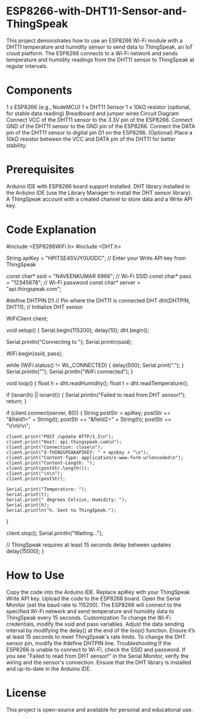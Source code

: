 # ESP8266-with-DHT11-Sensor-and-ThingSpeak
This project demonstrates how to use an ESP8266 Wi-Fi module with a DHT11 temperature and humidity sensor to send data to ThingSpeak, an IoT cloud platform. The ESP8266 connects to a Wi-Fi network and sends temperature and humidity readings from the DHT11 sensor to ThingSpeak at regular intervals.

# Components
1 x ESP8266 (e.g., NodeMCU)
1 x DHT11 Sensor
1 x 10kΩ resistor (optional, for stable data reading)
Breadboard and jumper wires
Circuit Diagram
Connect VCC of the DHT11 sensor to the 3.3V pin of the ESP8266.
Connect GND of the DHT11 sensor to the GND pin of the ESP8266.
Connect the DATA pin of the DHT11 sensor to digital pin D1 on the ESP8266.
(Optional) Place a 10kΩ resistor between the VCC and DATA pin of the DHT11 for better stability.
# Prerequisites
Arduino IDE with ESP8266 board support installed.
DHT library installed in the Arduino IDE (use the Library Manager to install the DHT sensor library).
A ThingSpeak account with a created channel to store data and a Write API key.

# Code Explanation

#include <ESP8266WiFi.h>
#include <DHT.h>

String apiKey = "HPITSE4SVJY0UODC";  // Enter your Write API key from ThingSpeak

const char* ssid = "NAVEENKUMAR 6966";  // Wi-Fi SSID
const char* pass = "12345678";          // Wi-Fi password
const char* server = "api.thingspeak.com";

#define DHTPIN D1  // Pin where the DHT11 is connected
DHT dht(DHTPIN, DHT11);  // Initialize DHT sensor

WiFiClient client;

void setup() {
  Serial.begin(115200);
  delay(10);
  dht.begin();

  Serial.println("Connecting to ");
  Serial.println(ssid);

  WiFi.begin(ssid, pass);

  while (WiFi.status() != WL_CONNECTED) {
    delay(500);
    Serial.print(".");
  }
  Serial.println("");
  Serial.println("WiFi connected");
}

void loop() {
  float h = dht.readHumidity();
  float t = dht.readTemperature();

  if (isnan(h) || isnan(t)) {
    Serial.println("Failed to read from DHT sensor!");
    return;
  }

  if (client.connect(server, 80)) {
    String postStr = apiKey;
    postStr += "&field1=" + String(t);
    postStr += "&field2=" + String(h);
    postStr += "\r\n\r\n";

    client.print("POST /update HTTP/1.1\n");
    client.print("Host: api.thingspeak.com\n");
    client.print("Connection: close\n");
    client.print("X-THINGSPEAKAPIKEY: " + apiKey + "\n");
    client.print("Content-Type: application/x-www-form-urlencoded\n");
    client.print("Content-Length: ");
    client.print(postStr.length());
    client.print("\n\n");
    client.print(postStr);

    Serial.print("Temperature: ");
    Serial.print(t);
    Serial.print(" degrees Celsius, Humidity: ");
    Serial.print(h);
    Serial.println("%. Sent to ThingSpeak.");
  }
  
  client.stop();
  Serial.println("Waiting...");

  // ThingSpeak requires at least 15 seconds delay between updates
  delay(15000);
}
# How to Use
Copy the code into the Arduino IDE.
Replace apiKey with your ThingSpeak Write API key.
Upload the code to the ESP8266 board.
Open the Serial Monitor (set the baud rate to 115200).
The ESP8266 will connect to the specified Wi-Fi network and send temperature and humidity data to ThingSpeak every 15 seconds.
Customization
To change the Wi-Fi credentials, modify the ssid and pass variables.
Adjust the data sending interval by modifying the delay() at the end of the loop() function. Ensure it’s at least 15 seconds to meet ThingSpeak's rate limits.
To change the DHT sensor pin, modify the #define DHTPIN line.
Troubleshooting
If the ESP8266 is unable to connect to Wi-Fi, check the SSID and password.
If you see "Failed to read from DHT sensor!" in the Serial Monitor, verify the wiring and the sensor's connection.
Ensure that the DHT library is installed and up-to-date in the Arduino IDE.
# License
This project is open-source and available for personal and educational use.
